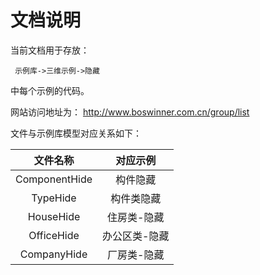 # 文档说明

当前文档用于存放：

     示例库->三维示例->隐藏

中每个示例的代码。

网站访问地址为：
  http://www.boswinner.com.cn/group/list




文件与示例库模型对应关系如下：

|     文件名称      |  对应示例   |
| :-----------: | :-----: |
| ComponentHide |  构件隐藏   |
|   TypeHide    |  构件类隐藏  |
|   HouseHide   | 住房类-隐藏  |
|  OfficeHide   | 办公区类-隐藏 |
|  CompanyHide  | 厂房类-隐藏  |